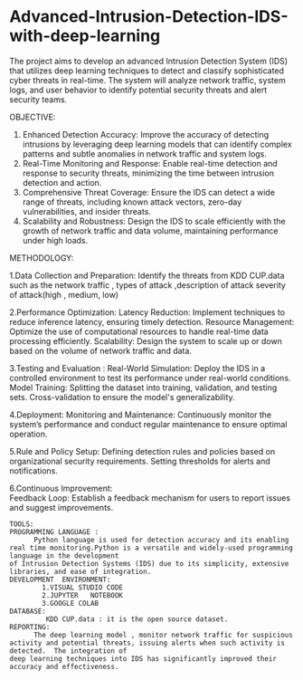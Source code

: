 # Advanced-Intrusion-Detection-IDS-with-deep-learning
The project aims to develop an advanced Intrusion Detection System (IDS) that utilizes deep learning techniques to detect and classify sophisticated cyber threats in real-time. The system will analyze network traffic, system logs, and user behavior to identify potential security threats and alert security teams.

OBJECTIVE:
1.	Enhanced Detection Accuracy:
             Improve the accuracy of detecting intrusions by leveraging deep learning models that can identify complex patterns and subtle anomalies in network traffic and system logs.
2.	Real-Time Monitoring and Response:
              Enable real-time detection and response to security threats, minimizing the time between intrusion detection and action.
3.	Comprehensive Threat Coverage:
                Ensure the IDS can detect a wide range of threats, including known attack vectors, zero-day vulnerabilities, and insider threats.
4.	Scalability and Robustness:
                 Design the IDS to scale efficiently with the growth of network traffic and data volume, maintaining performance under high loads.
  	
METHODOLOGY:

  1.Data Collection and Preparation:
                 Identify the threats from KDD CUP.data such as the network traffic , types of attack ,description of attack severity of attack(high , medium, low) 

  2.Performance Optimization:
                  Latency Reduction: Implement techniques to  reduce inference latency, ensuring timely detection.
                  Resource Management: Optimize the use of computational resources to handle real-time data processing efficiently.
                  Scalability: Design the system to scale up or down based on the volume of network traffic and data.

  3.Testing and Evaluation :
                  Real-World Simulation: Deploy the IDS in a controlled environment to test its performance under real-world conditions.
  Model Training:
                	Splitting the dataset into training, validation, and testing sets.
                	Cross-validation to ensure the model's generalizability.
                 
  4.Deployment:
                  Monitoring and Maintenance: Continuously monitor the system’s performance and conduct regular maintenance to ensure optimal operation.
                  
  5.Rule and Policy Setup:
                  Defining detection rules and policies based on organizational security requirements.
                	Setting thresholds for alerts and notifications.

  6.Continuous Improvement:            
                  Feedback Loop: Establish a feedback mechanism for users to report issues and suggest improvements.
              
    TOOLS:
    PROGRAMMING LANGUAGE :
          Python language is used for detection accuracy and its enabling real time monitoring.Python is a versatile and widely-used programming language in the development 
    of Intrusion Detection Systems (IDS) due to its simplicity, extensive libraries, and ease of integration.
    DEVELOPMENT  ENVIRONMENT:
            1.VISUAL STUDIO CODE
            2.JUPYTER   NOTEBOOK
            3.GOOGLE COLAB
    DATABASE:
             KDD CUP.data : it is the open source dataset.
    REPORTING: 
          The deep learning model , monitor network traffic for suspicious activity and potential threats, issuing alerts when such activity is detected.  The integration of 
    deep learning techniques into IDS has significantly improved their accuracy and effectiveness.
